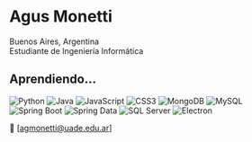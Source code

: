 # Agus Monetti

Buenos Aires, Argentina  
Estudiante de Ingeniería Informática  


## Aprendiendo...

![Python](https://img.shields.io/badge/-Python-3776AB?style=flat-square&logo=python&logoColor=white)
![Java](https://img.shields.io/badge/-Java-ED8B00?style=flat-square&logo=java&logoColor=white)
![JavaScript](https://img.shields.io/badge/-JavaScript-F7DF1E?style=flat-square&logo=javascript&logoColor=black)
![CSS3](https://img.shields.io/badge/-CSS3-1572B6?style=flat-square&logo=css3)
![MongoDB](https://img.shields.io/badge/-MongoDB-47A248?style=flat-square&logo=mongodb&logoColor=white)
![MySQL](https://img.shields.io/badge/-MySQL-4479A1?style=flat-square&logo=mysql&logoColor=white)
![Spring Boot](https://img.shields.io/badge/-Spring%20Boot-6DB33F?style=flat-square&logo=springboot&logoColor=white)
![Spring Data](https://img.shields.io/badge/-Spring%20Data-6DB33F?style=flat-square&logo=spring&logoColor=white)
![SQL Server](https://img.shields.io/badge/-SQL%20Server-CC2927?style=flat-square&logo=microsoftsqlserver&logoColor=white)
![Electron](https://img.shields.io/badge/-Electron-47848F?style=flat-square&logo=electron&logoColor=white)

📧 [agmonetti@uade.edu.ar]
